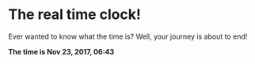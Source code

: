 # The real time clock!

Ever wanted to know what the time is? Well, your journey is about to end!

**The time is Nov 23, 2017, 06:43**